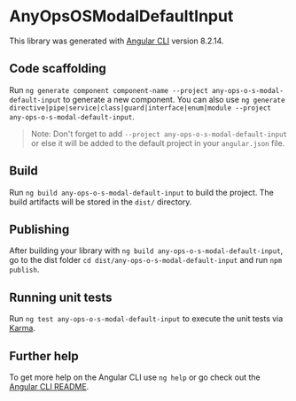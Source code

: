 # AnyOpsOSModalDefaultInput

This library was generated with [Angular CLI](https://github.com/angular/angular-cli) version 8.2.14.

## Code scaffolding

Run `ng generate component component-name --project any-ops-o-s-modal-default-input` to generate a new component. You can also use `ng generate directive|pipe|service|class|guard|interface|enum|module --project any-ops-o-s-modal-default-input`.
> Note: Don't forget to add `--project any-ops-o-s-modal-default-input` or else it will be added to the default project in your `angular.json` file. 

## Build

Run `ng build any-ops-o-s-modal-default-input` to build the project. The build artifacts will be stored in the `dist/` directory.

## Publishing

After building your library with `ng build any-ops-o-s-modal-default-input`, go to the dist folder `cd dist/any-ops-o-s-modal-default-input` and run `npm publish`.

## Running unit tests

Run `ng test any-ops-o-s-modal-default-input` to execute the unit tests via [Karma](https://karma-runner.github.io).

## Further help

To get more help on the Angular CLI use `ng help` or go check out the [Angular CLI README](https://github.com/angular/angular-cli/blob/master/README.md).
